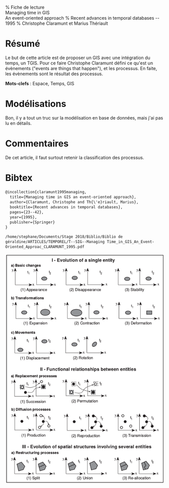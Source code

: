 % Fiche de lecture  
Managing time in GIS  
An event-oriented approach
% Recent advances in temporal databases -- 1995
% Christophe Claramunt et Marius Thériault

# Résumé

Le but de cette article est de proposer un GIS avec une intégration du temps, un
TGIS. Pour ce faire Christophe Claramunt défini ce qu'est un évènements ("events
are things that happen"), et les processus. En faite, les évènements sont le
résultat des processus.

**Mots-clefs** : Espace, Temps, GIS

# Modélisations

Bon, il y a tout un truc sur la modélisation en base de données, mais j'ai pas
lu en détails.

# Commentaires

De cet article, il faut surtout retenir la classification des processus.

# Bibtex

```
@incollection{claramunt1995managing,
  title={Managing time in GIS an event-oriented approach},
  author={Claramunt, Christophe and Th{\'e}riault, Marius},
  booktitle={Recent advances in temporal databases},
  pages={23--42},
  year={1995},
  publisher={Springer}
}
```

```
/home/stephane/Documents/Stage 2018/Biblio/Biblio de géraldine/ARTICLES/TEMPOREL/T--SIG--Managing Time_in_GIS_An_Event-Oriented_Approac_CLARAMUNT_1995.pdf
```

![Les différents processus spatio-temporels](claramunt1995.png)
